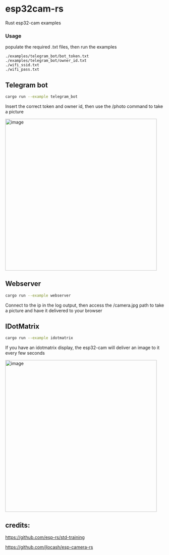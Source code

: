 # esp32cam-rs
Rust esp32-cam examples

### Usage

populate the required .txt files, then run the examples

```
./examples/telegram_bot/bot_token.txt
./examples/telegram_bot/owner_id.txt
./wifi_ssid.txt
./wifi_pass.txt
```


## Telegram bot

```bash
cargo run --example telegram_bot

```

Insert the correct token and owner id, then use the /photo command to take a picture

<img width="480" alt="image" src="https://github.com/Kezii/esp32cam_rs/assets/3357750/5a61974f-a0dc-4bdd-94ad-81225c53ba59">

## Webserver

```bash
cargo run --example webserver
```

Connect to the ip in the log output, then access the /camera.jpg path to take a picture and have it delivered to your browser

## IDotMatrix

```bash
cargo run --example idotmatrix
```

If you have an idotmatrix display, the esp32-cam will deliver an image to it every few seconds

<img width="480" alt="image" src="https://github.com/Kezii/esp32cam_rs/assets/3357750/148e0a0e-3c06-47f0-9916-6f1ec76d67e5">


## credits:
https://github.com/esp-rs/std-training

https://github.com/jlocash/esp-camera-rs
